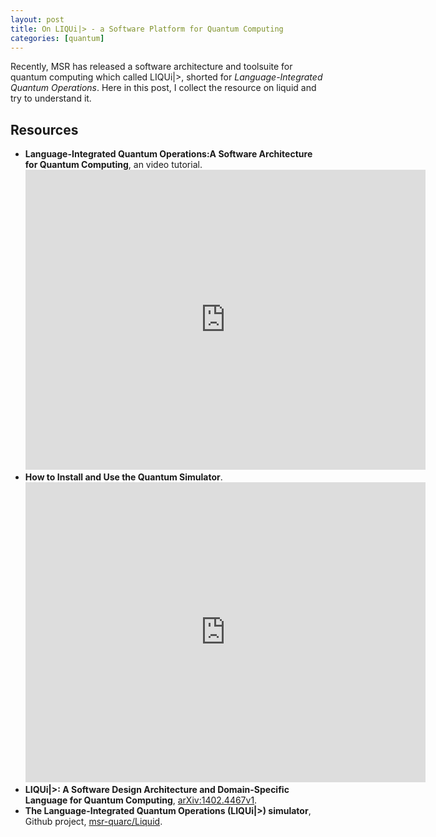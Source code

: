 ```yaml
---
layout: post
title: On LIQUi|> - a Software Platform for Quantum Computing
categories: [quantum]
---
```


Recently, MSR has released a software architecture and toolsuite for quantum computing which called LIQUi|>, shorted for *Language-Integrated Quantum Operations*. Here in this post, I collect the resource on liquid and try to understand it.

## Resources

+ **Language-Integrated Quantum Operations:A Software Architecture for Quantum Computing**, an video tutorial. <iframe src="http://research.microsoft.com/apps/video/ifVideo.aspx?id=194277" style="width:640px; height:480px; overflow:hidden; border:none;" scrolling="no"></iframe>
+ **How to Install and Use the Quantum Simulator**. <iframe src="http://research.microsoft.com/apps/video/ifVideo.aspx?id=258279" style="width:640px; height:480px; overflow:hidden; border:none;" scrolling="no"></iframe>
+ **LIQUi|>: A Software Design Architecture and Domain-Specific Language for Quantum Computing**, [arXiv:1402.4467v1](http://arxiv.org/abs/1402.4467v1).
+ **The Language-Integrated Quantum Operations (LIQUi|>) simulator**, Github project, [msr-quarc/Liquid](https://github.com/msr-quarc/Liquid).



